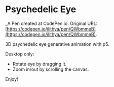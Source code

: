 # Psychedelic Eye
 _A Pen created at CodePen.io. Original URL: [https://codepen.io/ilithya/pen/QWbmmeB](https://codepen.io/ilithya/pen/QWbmmeB).

 3D psychedelic eye generative animation with p5.

Desktop only:

- Rotate eye by dragging it.
- Zoom in/out by scrolling the canvas.

Enjoy!